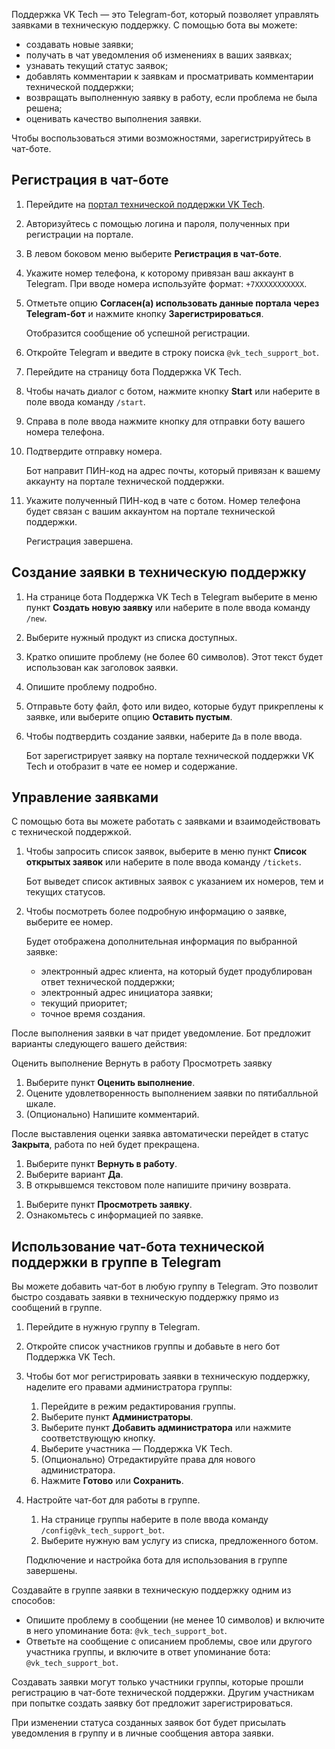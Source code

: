 Поддержка VK Tech — это Telegram-бот, который позволяет управлять заявками в техническую поддержку. С помощью бота вы можете:

- создавать новые заявки;
- получать в чат уведомления об изменениях в ваших заявках;
- узнавать текущий статус заявок;
- добавлять комментарии к заявкам и просматривать комментарии технической поддержки;
- возвращать выполненную заявку в работу, если проблема не была решена;
- оценивать качество выполнения заявки.

Чтобы воспользоваться этими возможностями, зарегистрируйтесь в чат-боте.

## Регистрация в чат-боте

1. Перейдите на [портал технической поддержки VK Tech](https://support.mcs.mail.ru/).
1. Авторизуйтесь с помощью логина и пароля, полученных при регистрации на портале.
1. В левом боковом меню выберите **Регистрация в чат-боте**.
1. Укажите номер телефона, к которому привязан ваш аккаунт в Telegram. При вводе номера используйте формат: `+7XXXXXXXXXXX`.
1. Отметьте опцию **Согласен(а) использовать данные портала через Telegram-бот** и нажмите кнопку **Зарегистрироваться**.

    Отобразится сообщение об успешной регистрации.

1. Откройте Telegram и введите в строку поиска `@vk_tech_support_bot`.
1. Перейдите на страницу бота Поддержка VK Tech.
1. Чтобы начать диалог с ботом, нажмите кнопку **Start** или наберите в поле ввода команду `/start`.
1. Справа в поле ввода нажмите кнопку для отправки боту вашего номера телефона.
1. Подтвердите отправку номера.

    Бот направит ПИН-код на адрес почты, который привязан к вашему аккаунту на портале технической поддержки.

1. Укажите полученный ПИН-код в чате с ботом. Номер телефона будет связан с вашим аккаунтом на портале технической поддержки.

    Регистрация завершена.

## Создание заявки в техническую поддержку

1. На странице бота Поддержка VK Tech в Telegram выберите в меню пункт **Создать новую заявку** или наберите в поле ввода команду `/new`.
1. Выберите нужный продукт из списка доступных.
1. Кратко опишите проблему (не более 60 символов). Этот текст будет использован как заголовок заявки.
1. Опишите проблему подробно.
1. Отправьте боту файл, фото или видео, которые будут прикреплены к заявке, или выберите опцию **Оставить пустым**.
1. Чтобы подтвердить создание заявки, наберите `Да` в поле ввода.

    Бот зарегистрирует заявку на портале технической поддержки VK Tech и отобразит в чате ее номер и содержание.

## Управление заявками

С помощью бота вы можете работать с заявками и взаимодействовать с технической поддержкой.

1. Чтобы запросить список заявок, выберите в меню пункт **Список открытых заявок** или наберите в поле ввода команду `/tickets`.

    Бот выведет список активных заявок с указанием их номеров, тем и текущих статусов.

1. Чтобы посмотреть более подробную информацию о заявке, выберите ее номер.

    Будет отображена дополнительная информация по выбранной заявке:

    - электронный адрес клиента, на который будет продублирован ответ технической поддержки;
    - электронный адрес инициатора заявки;
    - текущий приоритет;
    - точное время создания.

После выполнения заявки в чат придет уведомление. Бот предложит варианты следующего вашего действия:

<tabs>
<tablist>
<tab>Оценить выполнение</tab>
<tab>Вернуть в работу</tab>
<tab>Просмотреть заявку</tab>
</tablist>
<tabpanel>

1. Выберите пункт **Оценить выполнение**.
1. Оцените удовлетворенность выполнением заявки по пятибалльной шкале.
1. (Опционально) Напишите комментарий.

<info>

После выставления оценки заявка автоматически перейдет в статус **Закрыта**, работа по ней будет прекращена.

</info>

</tabpanel>
<tabpanel>

1. Выберите пункт **Вернуть в работу**.
1. Выберите вариант **Да**.
1. В открывшемся текстовом поле напишите причину возврата.

</tabpanel>
<tabpanel>

1. Выберите пункт **Просмотреть заявку**.
1. Ознакомьтесь с информацией по заявке.

</tabpanel>
</tabs>

## Использование чат-бота технической поддержки в группе в Telegram

Вы можете добавить чат-бот в любую группу в Telegram. Это позволит быстро создавать заявки в техническую поддержку прямо из сообщений в группе.

1. Перейдите в нужную группу в Telegram.
1. Откройте список участников группы и добавьте в него бот Поддержка VK Tech.
1. Чтобы бот мог регистрировать заявки в техническую поддержку, наделите его правами администратора группы:

    1. Перейдите в режим редактирования группы.
    1. Выберите пункт **Администраторы**.
    1. Выберите пункт **Добавить администратора** или нажмите соответствующую кнопку.
    1. Выберите участника — Поддержка VK Tech.
    1. (Опционально) Отредактируйте права для нового администратора.
    1. Нажмите **Готово** или **Сохранить**.

1. Настройте чат-бот для работы в группе.

    1. На странице группы наберите в поле ввода команду `/config@vk_tech_support_bot`.
    1. Выберите нужную вам услугу из списка, предложенного ботом.

    Подключение и настройка бота для использования в группе завершены.

Создавайте в группе заявки в техническую поддержку одним из способов:

- Опишите проблему в сообщении (не менее 10 символов) и включите в него упоминание бота: `@vk_tech_support_bot`.
- Ответьте на сообщение с описанием проблемы, свое или другого участника группы, и включите в ответ упоминание бота: `@vk_tech_support_bot`.

<info>

Создавать заявки могут только участники группы, которые прошли регистрацию в чат-боте технической поддержки. Другим участникам при попытке создать заявку бот предложит зарегистрироваться.

</info>

При изменении статуса созданных заявок бот будет присылать уведомления в группу и в личные сообщения автора заявки.
